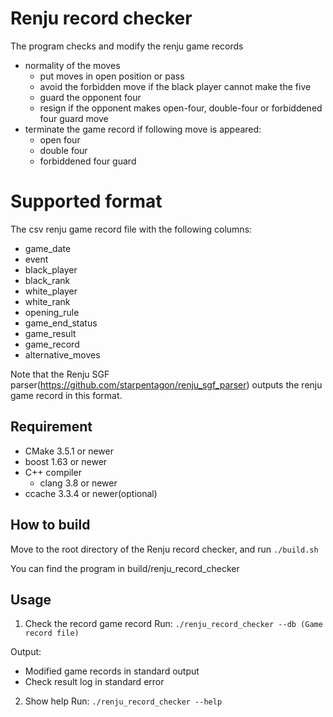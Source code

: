 # Renju record checker

The program checks and modify the renju game records
* normality of the moves
   * put moves in open position or pass
   * avoid the forbidden move if the black player cannot make the five
   * guard the opponent four
   * resign if the opponent makes open-four, double-four or forbiddened four guard move
* terminate the game record if following move is appeared:
   * open four
   * double four
   * forbiddened four guard

# Supported format
The csv renju game record file with the following columns:
* game_date
* event
* black_player
* black_rank
* white_player
* white_rank
* opening_rule
* game_end_status
* game_result
* game_record
* alternative_moves

Note that the Renju SGF parser(https://github.com/starpentagon/renju_sgf_parser) 
outputs the renju game record in this format.

## Requirement
* CMake 3.5.1 or newer
* boost 1.63 or newer
* C++ compiler
   * clang 3.8 or newer
* ccache 3.3.4 or newer(optional)

## How to build

Move to the root directory of the Renju record checker, and run
`./build.sh`

You can find the program in build/renju_record_checker

## Usage

1. Check the record game record
Run:
`./renju_record_checker --db (Game record file)`

Output:
   * Modified game records in standard output
   * Check result log in standard error

2. Show help
Run:
`./renju_record_checker --help`
